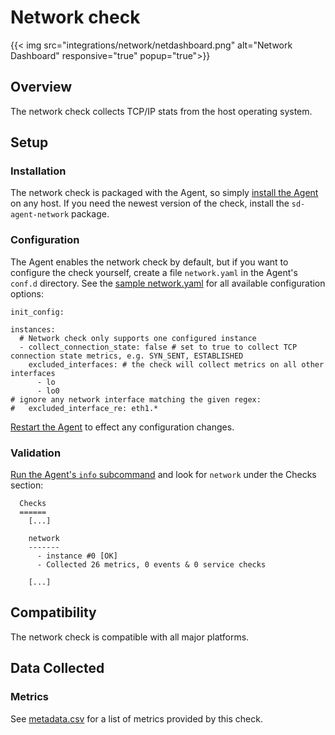# Network check
{{< img src="integrations/network/netdashboard.png" alt="Network Dashboard" responsive="true" popup="true">}}
## Overview

The network check collects TCP/IP stats from the host operating system.

## Setup
### Installation

The network check is packaged with the Agent, so simply [install the Agent](https://support.serverdensity.com/hc/en-us/search?query=install) on any host. If you need the newest version of the check, install the `sd-agent-network` package.

### Configuration

The Agent enables the network check by default, but if you want to configure the check yourself, create a file `network.yaml` in the Agent's `conf.d` directory. See the [sample network.yaml](https://github.com/DataDog/integrations-core/blob/master/network/conf.yaml.default) for all available configuration options:

```
init_config:

instances:
  # Network check only supports one configured instance
  - collect_connection_state: false # set to true to collect TCP connection state metrics, e.g. SYN_SENT, ESTABLISHED
    excluded_interfaces: # the check will collect metrics on all other interfaces
      - lo
      - lo0
# ignore any network interface matching the given regex:
#   excluded_interface_re: eth1.*
```

[Restart the Agent](https://docs.datadoghq.com/agent/faq/start-stop-restart-the-datadog-agent) to effect any configuration changes.

### Validation

[Run the Agent's `info` subcommand](https://docs.datadoghq.com/agent/faq/agent-status-and-information/) and look for `network` under the Checks section:

```
  Checks
  ======
    [...]

    network
    -------
      - instance #0 [OK]
      - Collected 26 metrics, 0 events & 0 service checks

    [...]
```

## Compatibility

The network check is compatible with all major platforms.

## Data Collected
### Metrics
See [metadata.csv](metadata.csv) for a list of metrics provided by this check.

